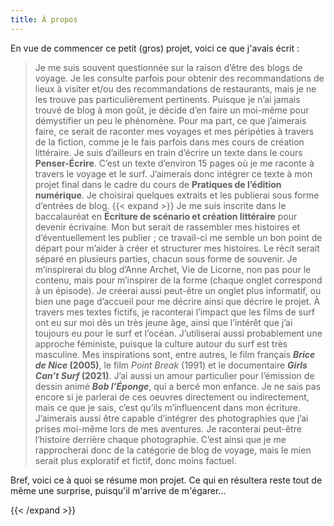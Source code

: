 ```yaml
--- 
title: À propos
---
```



En vue de commencer ce petit (gros) projet, voici ce que j'avais écrit :


>Je me suis souvent questionnée sur la raison d’être des blogs de voyage. Je les consulte
parfois pour obtenir des recommandations de lieux à visiter et/ou des recommandations de
restaurants, mais je ne les trouve pas particulièrement pertinents. Puisque je n’ai jamais trouvé
de blog à mon goût, je décide d’en faire un moi-même pour démystifier un peu le phénomène.
Pour ma part, ce que j’aimerais faire, ce serait de raconter mes voyages et mes péripéties à
travers de la fiction, comme je le fais parfois dans mes cours de création littéraire. Je suis
d’ailleurs en train d’écrire un texte dans le cours **Penser-Écrire**. C’est un texte d’environ 15
pages où je me raconte à travers le voyage et le surf. J’aimerais donc intégrer ce texte à mon
projet final dans le cadre du cours de **Pratiques de l’édition numérique**. Je choisirai quelques
extraits et les publierai sous forme d’entrées de blog.
{{< expand >}}
Je me suis inscrite dans le baccalauréat en **Écriture de scénario et création littéraire** pour
devenir écrivaine. Mon but serait de rassembler mes histoires et d’éventuellement les publier ;
ce travail-ci me semble un bon point de départ pour m’aider à créer et structurer mes histoires.
Le récit serait séparé en plusieurs parties, chacun sous forme de souvenir. Je m’inspirerai du
blog d’Anne Archet, Vie de Licorne, non pas pour le contenu, mais pour m’inspirer de la forme
(chaque onglet correspond à un épisode). Je créerai aussi peut-être un onglet plus informatif,
ou bien une page d’accueil pour me décrire ainsi que décrire le projet. À travers mes textes
fictifs, je raconterai l’impact que les films de surf ont eu sur moi dès un très jeune âge, ainsi
que l’intérêt que j’ai toujours eu pour le surf et l’océan. J’utiliserai aussi probablement une
approche féministe, puisque la culture autour du surf est très masculine.
Mes inspirations sont, entre autres, le film français ***Brice de Nice* (2005)**, le film *Point
Break* (1991) et le documentaire ***Girls Can’t Surf* (2021)**. J’ai aussi un amour particulier pour
l’émission de dessin animé ***Bob l’Éponge***, qui a bercé mon enfance. Je ne sais pas encore
si je parlerai de ces oeuvres directement ou indirectement, mais ce que je sais, c’est qu’ils
m’influencent dans mon écriture. J’aimerais aussi être capable d’intégrer des photographies
que j’ai prises moi-même lors de mes aventures. Je raconterai peut-être l’histoire derrière
chaque photographie. C’est ainsi que je me rapprocherai donc de la catégorie de blog de
voyage, mais le mien serait plus exploratif et fictif, donc moins factuel.


Bref, voici ce à quoi se résume mon projet. Ce qui en résultera reste tout de même une surprise, puisqu'il m'arrive de m'égarer...

{{< /expand >}}
